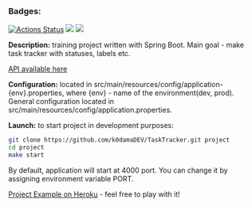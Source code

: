 ### Badges:

[![Actions Status](https://github.com/k0damaDEV/java-project-lvl5/workflows/hexlet-check/badge.svg)](https://github.com/k0damaDEV/java-project-lvl5/actions)
<a href="https://codeclimate.com/github/k0damaDEV/java-project-lvl5/maintainability"><img src="https://api.codeclimate.com/v1/badges/9aefc5ec56702b23013b/maintainability" /></a>
<a href="https://codeclimate.com/github/k0damaDEV/java-project-lvl5/test_coverage"><img src="https://api.codeclimate.com/v1/badges/9aefc5ec56702b23013b/test_coverage" /></a>

<b>Description:</b> training project written with Spring Boot. Main goal - make task tracker with statuses, labels etc.

[API available here](https://murmuring-lowlands-34103.herokuapp.com/swagger-ui.html)

<b>Configuration:</b> located in src/main/resources/config/application-{env}.properties, where {env} - name of the environment(dev, prod). General configuration located in src/main/resources/config/application.properties.

<b>Launch:</b> to start project in development purposes:

```sh
git clone https://github.com/k0damaDEV/TaskTracker.git project
cd project
make start
```

By default, application will start at 4000 port. You can change it by assigning environment variable PORT.

[Project Example on Heroku](https://murmuring-lowlands-34103.herokuapp.com/) - feel free to play with it!

